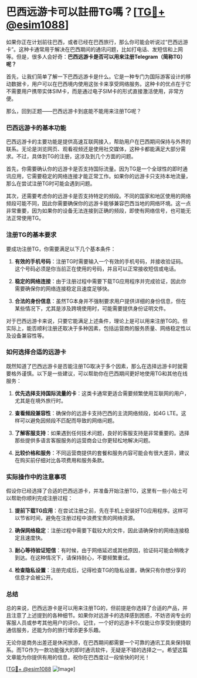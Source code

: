 # 巴西远游卡可以註冊TG嗎？[[TG💪+ @esim1088](https://t.me/s/esim1088)]

如果你正在计划前往巴西，或者已经在巴西旅行，那么你可能会听说过“巴西远游卡”。这种卡通常用于解决在巴西期间的通讯问题，比如打电话、发短信和上网等。但是，很多人会好奇：**巴西远游卡是否可以用来注册Telegram（简称TG）呢？**

首先，让我们简单了解一下巴西远游卡是什么。它是一种专门为国际游客设计的移动数据卡，用户可以在巴西境内使用这张卡来享受网络服务。这种卡的优点在于它不需要用户携带实体SIM卡，而是通过电子SIM卡的形式直接激活使用，非常方便。

那么，回到正题——巴西远游卡到底能不能用来注册TG呢？

### **巴西远游卡的基本功能**

巴西远游卡的主要功能是提供高速互联网接入，帮助用户在巴西期间保持与外界的联系。无论是浏览网页、观看视频还是使用社交媒体，这种卡都能满足大部分需求。不过，具体到TG的注册，这涉及到几个方面的问题。

首先，你需要确认你的远游卡是否支持国际流量。因为TG是一个全球性的即时通讯应用，它需要稳定的网络连接才能正常工作。如果你的远游卡只支持本地流量，那么在尝试注册TG时可能会遇到问题。

其次，还需要考虑你的远游卡是否支持特定的频段。不同的国家和地区使用的网络频段可能不同，因此你需要确保你的远游卡能够兼容巴西当地的网络环境。这一点非常重要，因为如果你的设备无法连接到正确的频段，即使有网络信号，也可能无法正常使用TG。

### **注册TG的基本要求**

要成功注册TG，你需要满足以下几个基本条件：

1. **有效的手机号码**：注册TG时需要输入一个有效的手机号码，并接收验证码。这个号码必须是你当前正在使用的号码，并且可以正常接收短信或电话。
   
2. **稳定的网络连接**：由于注册过程中需要下载TG应用程序并完成验证，因此你需要确保你的网络连接稳定且速度足够快。

3. **合法的身份信息**：虽然TG本身并不强制要求用户提供详细的身份信息，但在某些情况下，尤其是涉及跨境使用时，可能需要提供身份证明文件。

对于巴西远游卡来说，只要它能满足上述条件，理论上是可以用来注册TG的。但实际上，能否顺利注册还取决于多种因素，包括运营商的服务质量、网络稳定性以及设备兼容性等。

### **如何选择合适的远游卡**

既然知道了巴西远游卡是否能注册TG取决于多个因素，那么在选择远游卡时就需要格外谨慎。以下是一些建议，可以帮助你在巴西期间更好地使用TG和其他在线服务：

1. **优先选择支持国际流量的卡**：这类卡通常更适合需要频繁使用互联网的用户，尤其是在境外旅行时。

2. **查看频段兼容性**：确保你的远游卡支持巴西的主流网络频段，如4G LTE。这样可以避免因频段不匹配而导致的网络问题。

3. **了解客服支持**：如果遇到任何技术问题，良好的客服支持是非常重要的。选择那些提供多语言客服服务的运营商会让你更轻松地解决问题。

4. **比较价格和服务**：不同运营商提供的套餐和服务内容可能会有很大差异，建议在购买前仔细对比各项费用和服务条款。

### **实际操作中的注意事项**

假设你已经选择了合适的巴西远游卡，并准备开始注册TG，这里有一些小贴士可以帮助你顺利完成注册过程：

1. **提前下载TG应用**：在尝试注册之前，先在手机上安装好TG应用程序。这样可以节省时间，避免在注册过程中浪费宝贵的网络资源。

2. **确保网络稳定**：注册过程中需要下载较大的文件，因此请确保你的网络连接稳定且速度快。

3. **耐心等待验证短信**：有时候，由于网络延迟或其他原因，验证码可能会稍晚才到达。在这种情况下，请保持耐心，不要频繁重试。

4. **检查隐私设置**：注册完成后，记得检查TG的隐私设置，确保只有你想分享的信息才会被公开。

### **总结**

总的来说，巴西远游卡是可以用来注册TG的，但前提是你选择了合适的产品，并且注意了上述提到的各种细节。如果你对远游卡的选择感到困惑，不妨咨询专业的客服人员或参考其他用户的评价。记住，一个好的远游卡不仅能让你享受到便捷的通信服务，还能为你的旅行增添更多乐趣。

无论你是商务出差还是休闲旅游，在巴西期间都需要一个可靠的通讯工具来保持联系。而TG作为一款功能强大的即时通讯软件，无疑是不错的选择之一。希望这篇文章能为你提供有用的信息，祝你在巴西度过一段愉快的时光！

[[TG💪+ @esim1088](https://t.me/s/esim1088) ![Image](https://i.postimg.cc/4NQfJmqS/Snipaste-2025-05-13-00-14-12.png)]